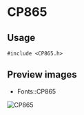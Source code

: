 CP865
==========

Usage
------

    #include <CP865.h>

Preview images
--------------
* Fonts::CP865 

![CP865](https://raw.githubusercontent.com/Cariad/CP865/master/Preview/CP865.png)

